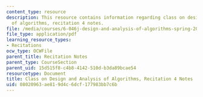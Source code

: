 ```yaml
---
content_type: resource
description: This resource contains information regarding class on design and analysis
  of algorithms, recitation 4 notes.
file: /media/courses/6-046j-design-and-analysis-of-algorithms-spring-2015/08020963ae819d4c6dcf177983bb7c6b_MIT6_046JS15_Recitation4.pdf
file_type: application/pdf
learning_resource_types:
- Recitations
ocw_type: OCWFile
parent_title: Recitation Notes
parent_type: CourseSection
parent_uid: 15d515f8-c4b8-4142-510d-b3da89bcae54
resourcetype: Document
title: Class on Design and Analysis of Algorithms, Recitation 4 Notes
uid: 08020963-ae81-9d4c-6dcf-177983bb7c6b
---
```

